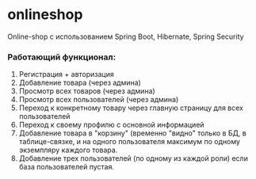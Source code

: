 # onlineshop
Online-shop с использованием Spring Boot, Hibernate, Spring Security
### Работающий функционал:
1. Регистрация + авторизация
2. Добавление товара (через админа)
3. Просмотр всех товаров (через админа)
4. Просмотр всех пользователей (через админа)
5. Переход к конкретному товару через главную страницу для всех пользователей
6. Переход к своему профилю с основной информацией
7. Добавление товара в "корзину" (временно "видно" только в БД, в таблице-связке, и на одного пользователя максимум по одному экземпляру каждого товара.
8. Добавление трех пользователей (по одному из каждой роли) если база пользователей пустая.
